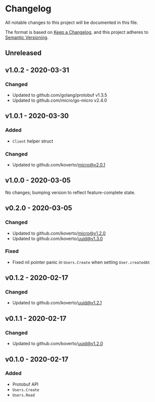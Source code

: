 # Changelog

All notable changes to this project will be documented in this file.

The format is based on [Keep a Changelog][], and this project adheres to
[Semantic Versioning][].

## Unreleased

## v1.0.2 - 2020-03-31

### Changed

- Updated to github.com/golang/protobuf v1.3.5
- Updated to github.com/micro/go-micro v2.4.0

## v1.0.1 - 2020-03-30

### Added

- `Client` helper struct

### Changed

- Updated to github.com/koverto/micro@v2.0.1

## v1.0.0 - 2020-03-05

No changes; bumping version to reflect feature-complete state.

## v0.2.0 - 2020-03-05

### Changed

- Updated to github.com/koverto/micro@v1.2.0
- Updated to github.com/koverto/uuid@v1.3.0

### Fixed

- Fixed nil pointer panic in `Users.Create` when setting `User.createdAt`

## v0.1.2 - 2020-02-17

### Changed

- Updated to github.com/koverto/uuid@v1.2.1

## v0.1.1 - 2020-02-17

### Changed

- Updated to github.com/koverto/uuid@v1.2.0

## v0.1.0 - 2020-02-17

### Added

- Protobuf API
- `Users.Create`
- `Users.Read`

[keep a changelog]: https://keepachangelog.com/en/1.0.0/
[semantic versioning]: https://semver.org/spec/v2.0.0.html
